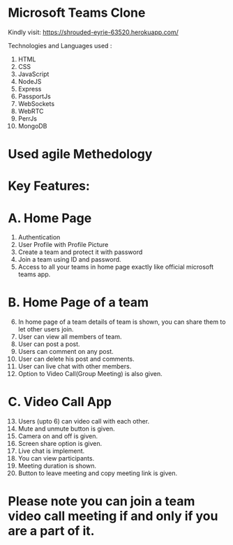 # Microsoft Teams Clone
Kindly visit:
https://shrouded-eyrie-63520.herokuapp.com/

Technologies and Languages used :
1. HTML
2. CSS
3. JavaScript
4. NodeJS
5. Express
6. PassportJs
7. WebSockets
8. WebRTC
9. PerrJs
10. MongoDB

# Used agile Methedology

# Key Features:
# A. Home Page
1. Authentication
2. User Profile with Profile Picture
3. Create a team and protect it with password
4. Join a team using ID and password.
5. Access to all your teams in home page exactly like official microsoft teams app.
# B. Home Page of a team
6. In home page of a team details of team is shown, you can share them to let other users join.
7. User can view all members of team.
8. User can post a post.
9. Users can comment on any post.
10. User can delete his post and comments.
11. User can live chat with other members.
12. Option to Video Call(Group Meeting) is also given.
# C. Video Call App
13. Users (upto 6) can video call with each other.
14. Mute and unmute button is given.
15. Camera on and off is given.
16. Screen share option is given.
17. Live chat is implement.
18. You can view participants.
19. Meeting duration is shown.
20. Button to leave meeting and copy meeting link is given.

# Please note you can join a team video call meeting if and only if you are a part of it.



